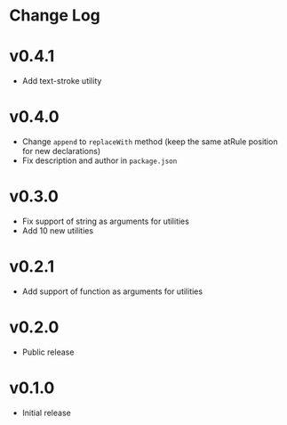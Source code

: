 # Change Log

# v0.4.1

- Add text-stroke utility

# v0.4.0

- Change `append` to `replaceWith` method (keep the same atRule position for new declarations)
- Fix description and author in `package.json`

# v0.3.0

- Fix support of string as arguments for utilities
- Add 10 new utilities

# v0.2.1

- Add support of function as arguments for utilities

# v0.2.0

- Public release

# v0.1.0

- Initial release
